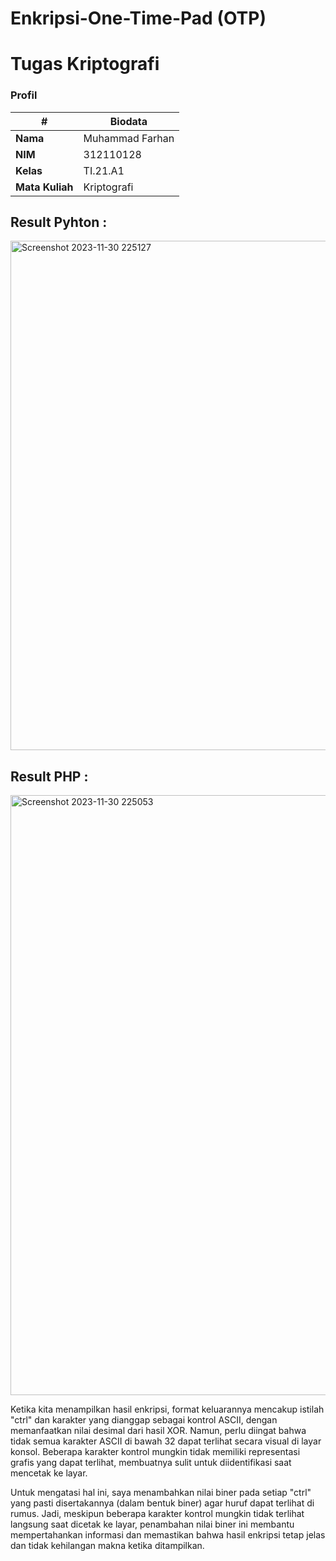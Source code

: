 # Enkripsi-One-Time-Pad (OTP)

# Tugas Kriptografi
### Profil
| #               | Biodata           |
| --------------- | ----------------- |
| **Nama**        | Muhammad Farhan   |
| **NIM**         | 312110128         |
| **Kelas**       | TI.21.A1          |
| **Mata Kuliah** | Kriptografi       |


## Result Pyhton :

 <img width="815" alt="Screenshot 2023-11-30 225127" src="https://github.com/farhanz17/Enkripsi-One-Time-Pad-otp-/assets/92637117/d5da4b80-ea2c-4c63-bdab-d542cea67d3b">

## Result PHP : 
 <img width="960" alt="Screenshot 2023-11-30 225053" src="https://github.com/farhanz17/Enkripsi-One-Time-Pad-otp-/assets/92637117/93ee2920-00f4-48a9-a01c-32eacdec9e04">


Ketika kita menampilkan hasil enkripsi, format keluarannya mencakup istilah "ctrl" dan karakter yang dianggap sebagai kontrol ASCII, dengan memanfaatkan nilai desimal dari hasil XOR. Namun, perlu diingat bahwa tidak semua karakter ASCII di bawah 32 dapat terlihat secara visual di layar konsol.
Beberapa karakter kontrol mungkin tidak memiliki representasi grafis yang dapat terlihat, membuatnya sulit untuk diidentifikasi saat mencetak ke layar. 

Untuk mengatasi hal ini, saya menambahkan nilai biner pada setiap "ctrl" yang pasti disertakannya (dalam bentuk biner) agar huruf dapat terlihat di rumus.
Jadi, meskipun beberapa karakter kontrol mungkin tidak terlihat langsung saat dicetak ke layar, penambahan nilai biner ini membantu mempertahankan informasi dan memastikan bahwa hasil enkripsi tetap jelas dan tidak kehilangan makna ketika ditampilkan.

